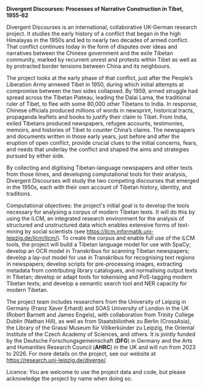 **Divergent Discourses: Processes of Narrative Construction in Tibet, 1955-62**

Divergent Discourses is an international, collaborative UK-German research project. It studies the early history of a conflict that began in the high Himalayas in the 1950s and led to nearly two decades of armed conflict. That conflict continues today in the form of disputes over ideas and narratives between the Chinese government and the exile Tibetan community, marked by recurrent unrest and protests within Tibet as well as by protracted border tensions between China and its neighbours.

The project looks at the early phase of that conflict, just after the People’s Liberation Army annexed Tibet in 1950, during which initial attempts at compromise between the two sides collapsed. By 1959, armed struggle had spread across the Tibetan Plateau, leading the Dalai Lama, the traditional ruler of Tibet, to flee with some 80,000 other Tibetans to India. In response, Chinese officials produced millions of words in newsprint, historical tracts, propaganda leaflets and books to justify their claim to Tibet. From India, exiled Tibetans produced newspapers, refugee accounts, testimonies, memoirs, and histories of Tibet to counter China’s claims. The newspapers and documents written in those early years, just before and after the eruption of open conflict, provide crucial clues to the initial concerns, fears, and needs that underlay the conflict and shaped the aims and strategies pursued by either side.  

By collecting and digitising Tibetan-language newspapers and other texts from those times, and developing computational tools for their analysis, Divergent Discourses will study the two competing discourses that emerged in the 1950s, each with their own account of Tibetan history, identity, and traditions.

Computational objectives: the project's initial goal is to develop the tools necessary for analysing a corpus of modern Tibetan texts. It will do this by using the iLCM, an integrated research environment for the analysis of structured and unstructured data which enables extensive forms of text-mining  by social scientists (see https://ilcm.informatik.uni-leipzig.de/ilcm/ilcm/). To create the corpus and enable full use of the iLCM tools, the project will build a Tibetan language model for use with SpaCy; develop an OCR model in Transkribus for scanning Tibetan newspapers; develop a lay-out model for use in Transkribus for recognising text regions in newspapers; develop scripts for pre-processing images, extracting metadata from contributing library catalogues, and normalising output texts in Tibetan;  develop or adapt tools for tokenising and PoS-tagging modern Tibetan texts; and develop a semantic search tool and NER capacity for modern Tibetan.

The project team includes researchers from the University of Leipzig in Germany (Franz Xaver Erhard) and SOAS University of London in the UK (Robert Barnett and James Engels), with collaboration from Trinity College Dublin (Nathan Hill), as well as from Staatsbiliothek zu Berlin (CrossAsia), the Library of the Grassi Museum für Völkerkünder zu Leipzig, the Oriental Institute of the Czech Academy of Sciences, and others. It is jointly funded by the Deutsche Forschungsgemeinschaft (**DFG**) in Germany and the Arts and Humanities Research Council (**AHRC**) in the UK and will run from 2023 to 2026. For more details on the project, see our website at https://research.uni-leipzig.de/diverge/.

Licence: You are welcome to use the project data and code, but please acknowledge the project by name when doing so.  
 
